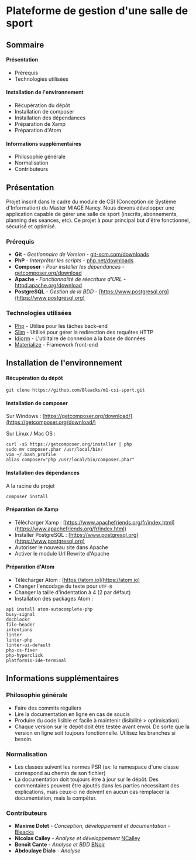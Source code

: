 # Plateforme de gestion d'une salle de sport

## Sommaire

#### Présentation
- Prérequis
- Technologies utilisées

#### Installation de l'environnement
- Récupération du dépôt
- Installation de composer
- Installation des dépendances
- Préparation de Xamp
- Préparation d'Atom

#### Informations supplémentaires
- Philosophie générale
- Normalisation
- Contributeurs

## Présentation

Projet inscrit dans le cadre du module de CSI (Conception de Système d'Information) du Master MIAGE Nancy.
Nous devons développer une application capable de gérer une salle de sport (inscrits, abonnements, planning des séances, etc). Ce projet à pour principal but d'être fonctionnel, sécurisé et optimisé.

### Prérequis

* **Git** - *Gestionnaire de Version* - [git-scm.com/downloads](https://git-scm.com/downloads)
* **PhP** - *Interprêter les scripts* - [php.net/downloads](http://php.net/downloads.php)
* **Composer** - *Pour installer les dépendances* - [getcomposer.org/download](https://getcomposer.org/download/)
* **Apache** - *Fonctionnalité de réecriture d'URL* - [httpd.apache.org/download](https://httpd.apache.org/download.cgi)
* **PostgreSQL** - *Gestion de la BDD* - [https://www.postgresql.org](https://www.postgresql.org)

### Technologies utilisées

* [Php](http://php.net/) - Utilisé pour les tâches back-end
* [Slim](https://www.slimframework.com/) - Utilisé pour gérer la redirection des requêtes HTTP
* [Idiorm](https://github.com/j4mie/idiorm) - L'utilitaire de connexion à la base de données
* [Materialize](http://materializecss.com/) - Framework front-end

## Installation de l'environnement

#### Récupération du dépôt
```
git clone https://github.com/Bleacks/m1-csi-sport.git
```

#### Installation de composer

Sur Windows : [https://getcomposer.org/download/](https://getcomposer.org/download/)

Sur Linux / Mac OS :
```
curl -sS https://getcomposer.org/installer | php
sudo mv composer.phar /usr/local/bin/
vim ~/.bash_profile
alias composer="php /usr/local/bin/composer.phar"
```

#### Installation des dépendances

A la racine du projet
```
composer install
```

#### Préparation de Xamp

- Télécharger Xamp : [https://www.apachefriends.org/fr/index.html](https://www.apachefriends.org/fr/index.html)
- Installer PostgreSQL : [https://www.postgresql.org](https://www.postgresql.org)
- Autoriser le nouveau site dans Apache
- Activer le module Url Rewrite d'Apache


#### Préparation d'Atom

- Télécharger Atom : [https://atom.io](https://atom.io)
- Changer l'encodage du texte pour `UTF-8`
- Changer la taille d'indentation à 4 (2 par défaut)
- Installation des packages Atom :
```
api install atom-autocomplete-php
busy-signal
docblockr
file-header
intentions
linter
linter-php
linter-ui-default
php-cs-fixer
php-hyperclick
platformio-ide-terminal
```

## Informations supplémentaires
### Philosophie générale
- Faire des commits réguliers
- Lire la documentation en ligne en cas de soucis
- Produire du code lisible et facile à maintenir (lisibilité > optimisation)
- Chaque version sur le dépôt doit être testée avant envoi. De sorte que la version en ligne soit toujours fonctionnelle. Utilisez les branches si besoin.

### Normalisation
- Les classes suivent les normes PSR (ex: le namespace d'une classe correspond au chemin de son fichier)
- La documentation doit toujours être à jour sur le dépôt. Des commentaires peuvent être ajoutés dans les parties nécessitant des explications, mais ceux-ci ne doivent en aucun cas remplacer la documentation, mais la compéter.

### Contributeurs

* **Maxime Dolet** - *Conception, développement et documentation* - [Bleacks](https://github.com/Bleacks)
* **Nicolas Calley** - *Analyse et développement* [NCalley](https://github.com/NCalley)
* **Benoît Cante** - *Analyse et BDD* [BNoir](https://github.com/BNoir)
* **Abdoulaye Dialo** - *Analyse*

